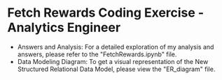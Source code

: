 # Fetch Rewards Coding Exercise - Analytics Engineer
- Answers and Analysis: For a detailed exploration of my analysis and answers, please refer to the "FetchRewards.ipynb" file. 
- Data Modeling Diagram: To get a visual representation of the New Structured Relational Data Model, please view the "ER_diagram" file.
